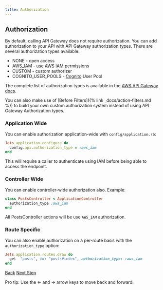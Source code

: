 ```yaml
---
title: Authorization
---
```


## Authorization

By default, calling API Gateway does not require authorization. You can add authorization to your API with API Gateway authorization types. There are several authorization types available:

* NONE - open access
* AWS_IAM - use [AWS IAM](https://aws.amazon.com/iam/) permissions
* CUSTOM - custom authorizer
* COGNITO_USER_POOLS - [Cognito](https://aws.amazon.com/cognito/) User Pool

The complete list of authorization types is available in the [AWS API Gateway docs](https://docs.aws.amazon.com/apigateway/api-reference/resource/method/#authorizationType).

You can also make use of [Before Filters]({% link _docs/action-filters.md %}) to build your own custom authorization system instead of using API Gateway Authorization types.

### Application Wide

You can enable authorization application-wide with `config/application.rb`:

```ruby
Jets.application.configure do
  config.api.authorization_type = :aws_iam
end
```

This will require a caller to authenticate using IAM before being able to access the endpoint.

### Controller Wide

You can enable controller-wide authorization also.  Example:

```ruby
class PostsController < ApplicationController
  authorization_type :aws_iam
end
```

All PostsController actions will be use `AWS_IAM` authorization.

### Route Specific

You can also enable authorization on a per-route basis with the `authorization_type` option:

```ruby
Jets.application.routes.draw do
  get  "posts", to: "posts#index", authorization_type: :aws_iam
end
```

<a id="prev" class="btn btn-basic" href="{% link _docs/routing-overview.md %}">Back</a>
<a id="next" class="btn btn-primary" href="{% link _docs/routing-custom-domain.md %}">Next Step</a>
<p class="keyboard-tip">Pro tip: Use the <- and -> arrow keys to move back and forward.</p>
